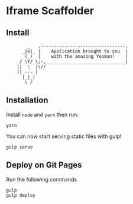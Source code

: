 # Iframe Scaffolder

## Install

```
        _   .--------------------------------.
      _|o|_ |    Application brought to you  |
       (_)  |    with the amazing Yeoman!    |
     / \Y/ \;-,______________________________|
    ||  :  |\//
    (| --- |
      |_|_|
       \ /
```

## Installation

Install `node` and `yarn` then run:

```
yarn
```

You can now start serving static files with gulp!

```
gulp serve
```

## Deploy on Git Pages

Run the following commands

```
gulp
gulp deploy
```
